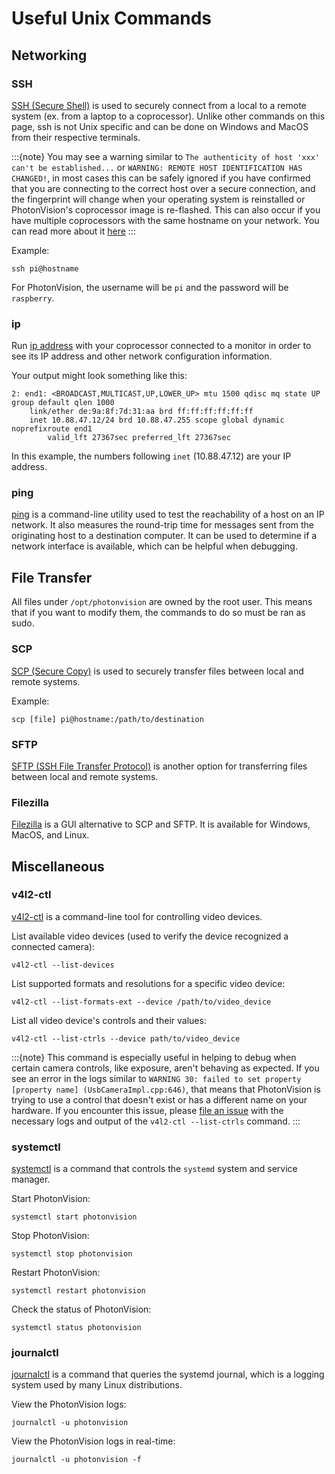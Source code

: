 # Useful Unix Commands

## Networking

### SSH

[SSH (Secure Shell)](https://www.mankier.com/1/ssh) is used to securely connect from a local to a remote system (ex. from a laptop to a coprocessor). Unlike other commands on this page, ssh is not Unix specific and can be done on Windows and MacOS from their respective terminals.

:::{note}
You may see a warning similar to `The authenticity of host 'xxx' can't be established...` or `WARNING: REMOTE HOST IDENTIFICATION HAS CHANGED!`, in most cases this can be safely ignored if you have confirmed that you are connecting to the correct host over a secure connection, and the fingerprint will change when your operating system is reinstalled or PhotonVision's coprocessor image is re-flashed. This can also occur if you have multiple coprocessors with the same hostname on your network. You can read more about it [here](https://superuser.com/questions/421997/what-is-a-ssh-key-fingerprint-and-how-is-it-generated)
:::

Example:

```
ssh pi@hostname
```

For PhotonVision, the username will be `pi` and the password will be `raspberry`.

### ip

Run [ip address](https://www.mankier.com/8/ip) with your coprocessor connected to a monitor in order to see its IP address and other network configuration information.

Your output might look something like this:

```
2: end1: <BROADCAST,MULTICAST,UP,LOWER_UP> mtu 1500 qdisc mq state UP group default qlen 1000
    link/ether de:9a:8f:7d:31:aa brd ff:ff:ff:ff:ff:ff
    inet 10.88.47.12/24 brd 10.88.47.255 scope global dynamic noprefixroute end1
        valid_lft 27367sec preferred_lft 27367sec
```

In this example, the numbers following `inet` (10.88.47.12) are your IP address.

### ping

[ping](https://www.mankier.com/8/ping) is a command-line utility used to test the reachability of a host on an IP network. It also measures the round-trip time for messages sent from the originating host to a destination computer. It can be used to determine if a network interface is available, which can be helpful when debugging.

## File Transfer

All files under `/opt/photonvision` are owned by the root user. This means that if you want to modify them, the commands to do so must be ran as sudo. 

### SCP

[SCP (Secure Copy)](https://www.mankier.com/1/scp) is used to securely transfer files between local and remote systems.

Example:

```
scp [file] pi@hostname:/path/to/destination
```

### SFTP

[SFTP (SSH File Transfer Protocol)](https://www.mankier.com/1/sftp#) is another option for transferring files between local and remote systems.

### Filezilla

[Filezilla](https://filezilla-project.org/) is a GUI alternative to SCP and SFTP. It is available for Windows, MacOS, and Linux.

## Miscellaneous

### v4l2-ctl

[v4l2-ctl](https://www.mankier.com/1/v4l2-ctl) is a command-line tool for controlling video devices.

List available video devices (used to verify the device recognized a connected camera):

```
v4l2-ctl --list-devices
```

List supported formats and resolutions for a specific video device:

```
v4l2-ctl --list-formats-ext --device /path/to/video_device
```

List all video device's controls and their values:

```
v4l2-ctl --list-ctrls --device path/to/video_device
```

:::{note}
This command is especially useful in helping to debug when certain camera controls, like exposure, aren't behaving as expected. If you see an error in the logs similar to `WARNING 30: failed to set property [property name] (UsbCameraImpl.cpp:646)`, that means that PhotonVision is trying to use a control that doesn't exist or has a different name on your hardware. If you encounter this issue, please [file an issue](https://github.com/PhotonVision/photonvision/issues) with the necessary logs and output of the `v4l2-ctl --list-ctrls` command.
:::

### systemctl

[systemctl](https://www.mankier.com/1/systemctl) is a command that controls the `systemd` system and service manager.

Start PhotonVision:

```
systemctl start photonvision
```

Stop PhotonVision:

```
systemctl stop photonvision
```

Restart PhotonVision:

```
systemctl restart photonvision
```

Check the status of PhotonVision:

```
systemctl status photonvision
```

### journalctl

[journalctl](https://www.mankier.com/1/journalctl) is a command that queries the systemd journal, which is a logging system used by many Linux distributions.

View the PhotonVision logs:

```
journalctl -u photonvision
```

View the PhotonVision logs in real-time:

```
journalctl -u photonvision -f
```

